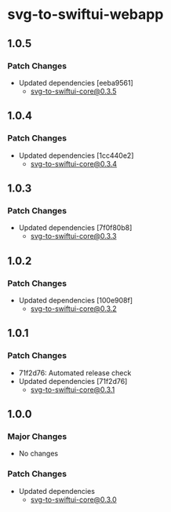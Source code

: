 # svg-to-swiftui-webapp

## 1.0.5

### Patch Changes

- Updated dependencies [eeba9561]
  - svg-to-swiftui-core@0.3.5

## 1.0.4

### Patch Changes

- Updated dependencies [1cc440e2]
  - svg-to-swiftui-core@0.3.4

## 1.0.3

### Patch Changes

- Updated dependencies [7f0f80b8]
  - svg-to-swiftui-core@0.3.3

## 1.0.2

### Patch Changes

- Updated dependencies [100e908f]
  - svg-to-swiftui-core@0.3.2

## 1.0.1

### Patch Changes

- 71f2d76: Automated release check
- Updated dependencies [71f2d76]
  - svg-to-swiftui-core@0.3.1

## 1.0.0

### Major Changes

- No changes

### Patch Changes

- Updated dependencies
  - svg-to-swiftui-core@0.3.0
